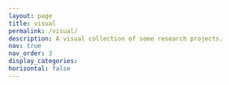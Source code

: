 ```yaml
---
layout: page
title: visual
permalink: /visual/
description: A visual collection of some research projects.
nav: true
nav_order: 3
display_categories:
horizontal: false
---
```


